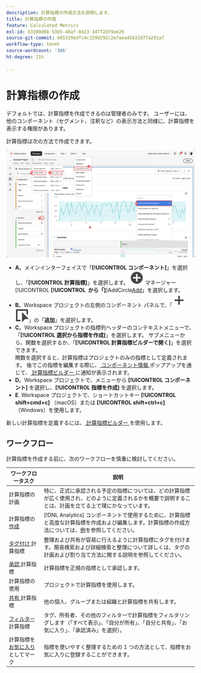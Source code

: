 ```yaml
---
description: 計算指標の作成方法を説明します。
title: 計算指標の作成
feature: Calculated Metrics
exl-id: b3380d6b-53b5-40af-8e23-34772d79ae26
source-git-commit: 665319bdfc4c1599292c2e7aea45622d77a291a7
workflow-type: tm+mt
source-wordcount: '366'
ht-degree: 21%

---
```


# 計算指標の作成

デフォルトでは、計算指標を作成できるのは管理者のみです。 ユーザーには、他のコンポーネント（セグメント、注釈など）の表示方法と同様に、計算指標を表示する権限があります。

計算指標は次の方法で作成できます。

![ 指標の作成方法 ](assets/create-metric.png)

* **A**。メインインターフェイスで「**[!UICONTROL コンポーネント]**」を選択し、「**[!UICONTROL 計算指標]**」を選択します。 ![ 計算指標 ](/help/assets/icons/AddCircle.svg) マネージャー [!UICONTROL **[!UICONTROL &#x200B; から「]**]AddCircle[Add](cm-manager.md)」を選択します。
* **B**。Workspace プロジェクトの左側のコンポーネント パネルで、「![ イベント ](/help/assets/icons/Add.svg) ![ 指標 ](/help/assets/icons/Event.svg)」の「**追加**」を選択します。
* **C**。Workspace プロジェクトの指標列ヘッダーのコンテキストメニューで、「**[!UICONTROL 選択から指標を作成]**」を選択します。 サブメニューから、関数を選択するか、「**[!UICONTROL 計算指標ビルダーで開く]**」を選択できます。 <br/> 関数を選択すると、計算指標はプロジェクトのみの指標として定義されます。 後でこの指標を編集する際に、[ コンポーネント情報 ](/help/analyze/analysis-workspace/components/use-components-in-workspace.md) ポップアップを通じて、[ 計算指標ビルダー ](c-build-metrics/cm-build-metrics.md) に通知が表示されます。
* **D**。Workspace プロジェクトで、メニューから **[!UICONTROL コンポーネント]** を選択し、**[!UICONTROL 指標を作成]** を選択します。
* **E**. Workspace プロジェクトで、ショートカットキー **[!UICONTROL shift+cmd+c]** （macOS）または **[!UICONTROL shift+ctrl+c]** （Windows）を使用します。

新しい計算指標を定義するには、[ 計算指標ビルダー ](c-build-metrics/cm-build-metrics.md) を使用します。


## ワークフロー

計算指標を作成する前に、次のワークフローを慎重に検討してください。

| ワークフロータスク | 説明 |
| --- | --- |
| 計算指標の計画 | 特に、正式に承認される予定の指標については、どの計算指標が広く使用され、どのように定義されるかを概要で説明することは、計画を立てる上で理にかなっています。 |
| 計算指標の [ 作成 ](c-build-metrics/cm-build-metrics.md) | [!DNL Analytics] コンポーネントで使用するために、計算指標と高度な計算指標を作成および編集します。計算指標の作成方法については、[例](c-build-metrics/cm-build-metrics.md)を参照してください。 |
| [ タグ付け ](cm-tagging.md) 計算指標 | 整理および共有が容易に行えるように計算指標にタグを付けます。簡易検索および詳細検索と整理について詳しくは、タグの計画および割り当て方法に関する説明を参照してください。 |
| [ 承認 ](cm-approving.md) 計算指標 | 計算指標を正規の指標として承認します。 |
| 計算指標の使用 | プロジェクトで計算指標を使用します。 |
| [ 共有 ](cm-sharing.md) 計算指標 | 他の個人、グループまたは組織と計算指標を共有します。 |
| [ フィルター ](cm-filter.md) 計算指標 | タグ、所有者、その他のフィルターで計算指標をフィルタリングします（「すべて表示」、「自分が所有」、「自分と共有」、「お気に入り」、「承認済み」を選択）。 |
| 計算指標を [ お気に入り ](cm-finding.md) としてマーク | 指標を使いやすく整理するための 1 つの方法として、指標をお気に入りに登録することができます。 |
